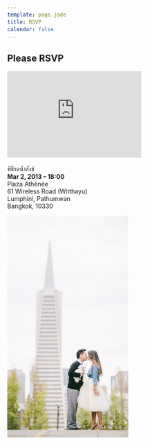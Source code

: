 ```yaml
---
template: page.jade
title: RSVP
calendar: false
---
```


Please RSVP
-----------

<iframe width="310" height="200" allowTransparency="true" frameborder="0" scrolling="no" style="border:none"  src="http://visnup.wufoo.com/embed/m7x3z9/"><a href="http://visnup.wufoo.com/forms/m7x3z9/">Fill out my Wufoo form!</a></iframe>

พิธืรดนํ้าสังข์<br/>
**Mar 2, 2013 – 18:00**<br/>
Plaza Athénée<br/>
61 Wireless Road (Witthayu)<br/>
Lumphini, Pathumwan<br/>
Bangkok, 10330<br/>

<aside><img src="/images/transamerica.jpg" width="280" height="512" /></aside>
